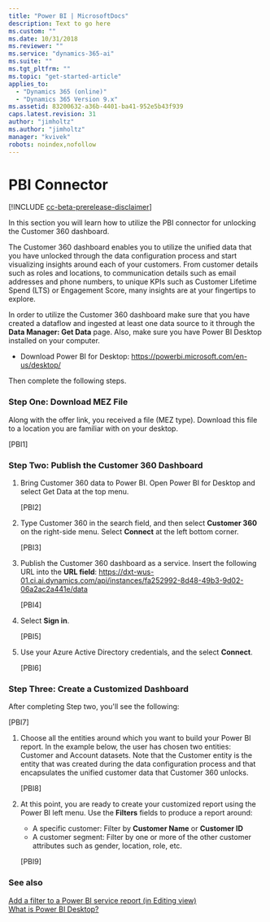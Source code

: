 ```yaml
---
title: "Power BI | MicrosoftDocs"
description: Text to go here
ms.custom: ""
ms.date: 10/31/2018
ms.reviewer: ""
ms.service: "dynamics-365-ai"
ms.suite: ""
ms.tgt_pltfrm: ""
ms.topic: "get-started-article"
applies_to: 
  - "Dynamics 365 (online)"
  - "Dynamics 365 Version 9.x"
ms.assetid: 83200632-a36b-4401-ba41-952e5b43f939
caps.latest.revision: 31
author: "jimholtz"
ms.author: "jimholtz"
manager: "kvivek"
robots: noindex,nofollow
---
```

# PBI Connector

[!INCLUDE [cc-beta-prerelease-disclaimer](../includes/cc-beta-prerelease-disclaimer.md)]

In this section you will learn how to utilize the PBI connector for unlocking the Customer 360 dashboard.

The Customer 360 dashboard enables you to utilize the unified data that you have unlocked through the data configuration process and start visualizing insights around each of your customers. From customer details such as roles and locations, to communication details such as email addresses and phone numbers, to unique KPIs such as Customer Lifetime Spend (LTS) or Engagement Score, many insights are at your fingertips to explore. 

In order to utilize the Customer 360 dashboard make sure that you have created a dataflow and ingested at least one data source to it through the **Data Manager: Get Data** page. Also, make sure you have Power BI Desktop installed on your computer.

- Download Power BI for Desktop: https://powerbi.microsoft.com/en-us/desktop/

Then complete the following steps.

### Step One: Download MEZ File

Along with the offer link, you received a file (MEZ type). Download this file to a location you are familiar with on your desktop.
   
[PBI1]

### Step Two: Publish the Customer 360 Dashboard
 
 1. Bring Customer 360 data to Power BI. Open Power BI for Desktop and select Get Data at the top menu.
    
    [PBI2] 
    
 2. Type Customer 360 in the search field, and then select **Customer 360** on the right-side menu. Select **Connect** at the left bottom corner.
    
    [PBI3]
    
3. Publish the Customer 360 dashboard as a service. Insert the following URL into the **URL field**: https://dxt-wus-01.ci.ai.dynamics.com/api/instances/fa252992-8d48-49b3-9d02-06a2ac2a441e/data 

   [PBI4]
     
4. Select **Sign in**.
 
   [PBI5]
     
5. Use your Azure Active Directory credentials, and the select **Connect**.
     
   [PBI6]
     
### Step Three: Create a Customized Dashboard

After completing Step two, you'll see the following:

[PBI7]

1. Choose all the entities around which you want to build your Power BI report. In the example below, the user has chosen two entities:  Customer and Account datasets. Note that the Customer entity is the entity that was created during the data configuration process and that encapsulates the unified customer data that Customer 360 unlocks.
   
   [PBI8]

2. At this point, you are ready to create your customized report using the Power BI left menu. Use the **Filters** fields to produce a report around:

   - A specific customer: Filter by **Customer Name** or **Customer ID**
   - A customer segment: Filter by one or more of the other customer attributes such as gender, location, role, etc.

   [PBI9]

### See also
 [Add a filter to a Power BI service report (in Editing view)](https://docs.microsoft.com/power-bi/power-bi-report-add-filter)<br/>
 [What is Power BI Desktop?](https://docs.microsoft.com/power-bi/desktop-what-is-desktop)
